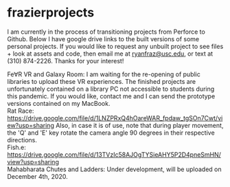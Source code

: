 # frazierprojects
I am currently in the process of transitioning projects from Perforce to Github. Below I have google drive links to the built versions of some personal projects. If you would like to request any unbuilt project to see files + look at assets and code, then email me at ryanfraz@usc.edu, or text at (310) 874-2226. Thanks for your interest! 

Fe∀R VR and Galaxy Room: I am waiting for the re-opening of public libraries to upload these VR experiences. The finished projects are unfortunately contained on a library PC not accessible to students during this pandemic. If you would like, contact me and I can send the prototype versions contained on my MacBook.\
Rat Race: https://drive.google.com/file/d/1LNZPRxQ4hOareWAR_fpdaw_tgSOn7Cwt/view?usp=sharing Also, in case it is of use, note that during player movement, the 'Q' and 'E' key rotate the camera angle 90 degrees in their respective directions. \
Fish.e: https://drive.google.com/file/d/13TVzIc58AJOgTYSieAHY5P2D4pneSmHN/view?usp=sharing \
Mahabharata Chutes and Ladders: Under development, will be uploaded on December 4th, 2020.
